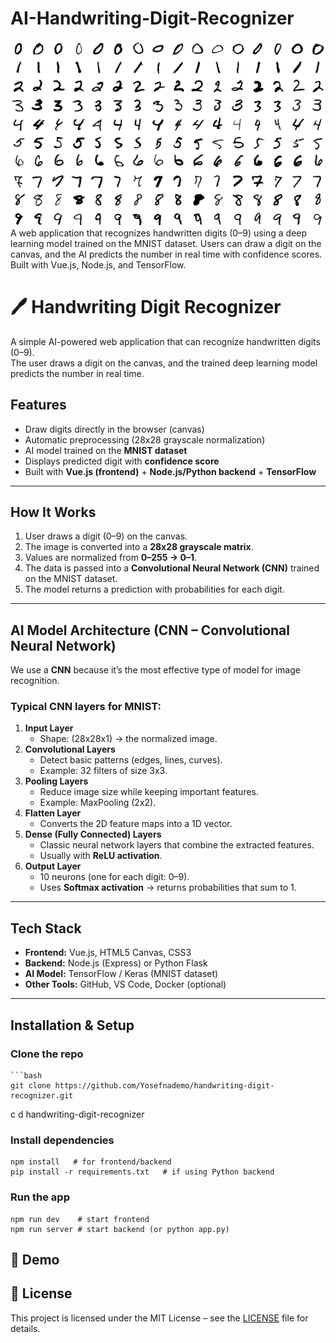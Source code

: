 # AI-Handwriting-Digit-Recognizer
![Your Picture](https://github.com/Ahmad-Ali-Rafique/Handwritten-Digit-Recognition-MNIST/blob/main/MnistExamplesModified.png)
A web application that recognizes handwritten digits (0–9) using a deep learning model trained on the MNIST dataset. Users can draw a digit on the canvas, and the AI predicts the number in real time with confidence scores. Built with Vue.js, Node.js, and TensorFlow.


# 🖊️ Handwriting Digit Recognizer
A simple AI-powered web application that can recognize handwritten digits (0–9).  
The user draws a digit on the canvas, and the trained deep learning model predicts the number in real time.  

## Features
- Draw digits directly in the browser (canvas)
- Automatic preprocessing (28x28 grayscale normalization)
- AI model trained on the **MNIST dataset**
- Displays predicted digit with **confidence score**
- Built with **Vue.js (frontend)** + **Node.js/Python backend** + **TensorFlow**

---

## How It Works
1. User draws a digit (0–9) on the canvas.  
2. The image is converted into a **28x28 grayscale matrix**.  
3. Values are normalized from **0–255 → 0–1**.  
4. The data is passed into a **Convolutional Neural Network (CNN)** trained on the MNIST dataset.  
5. The model returns a prediction with probabilities for each digit.  

---
## AI Model Architecture (CNN – Convolutional Neural Network)
We use a **CNN** because it’s the most effective type of model for image recognition.

### Typical CNN layers for MNIST:
1. **Input Layer**
    - Shape: (28x28x1) → the normalized image.
2. **Convolutional Layers**
    - Detect basic patterns (edges, lines, curves).
    - Example: 32 filters of size 3x3.
3. **Pooling Layers**
    - Reduce image size while keeping important features.
    - Example: MaxPooling (2x2).
4. **Flatten Layer**
    - Converts the 2D feature maps into a 1D vector.
5. **Dense (Fully Connected) Layers**
    - Classic neural network layers that combine the extracted features.
    - Usually with **ReLU activation**.
6. **Output Layer**
    - 10 neurons (one for each digit: 0–9).
    - Uses **Softmax activation** → returns probabilities that sum to 1.
---
##  Tech Stack
- **Frontend:** Vue.js, HTML5 Canvas, CSS3  
- **Backend:** Node.js (Express) or Python Flask  
- **AI Model:** TensorFlow / Keras (MNIST dataset)  
- **Other Tools:** GitHub, VS Code, Docker (optional)  

---

## Installation & Setup

### Clone the repo
    ```bash
    git clone https://github.com/Yosefnademo/handwriting-digit-recognizer.git
c   d handwriting-digit-recognizer


### Install dependencies
    npm install   # for frontend/backend
    pip install -r requirements.txt   # if using Python backend

### Run the app
    npm run dev    # start frontend
    npm run server # start backend (or python app.py)


## 📸 Demo




## 📜 License

This project is licensed under the MIT License – see the [LICENSE](/LICENSE)
 file for details.

